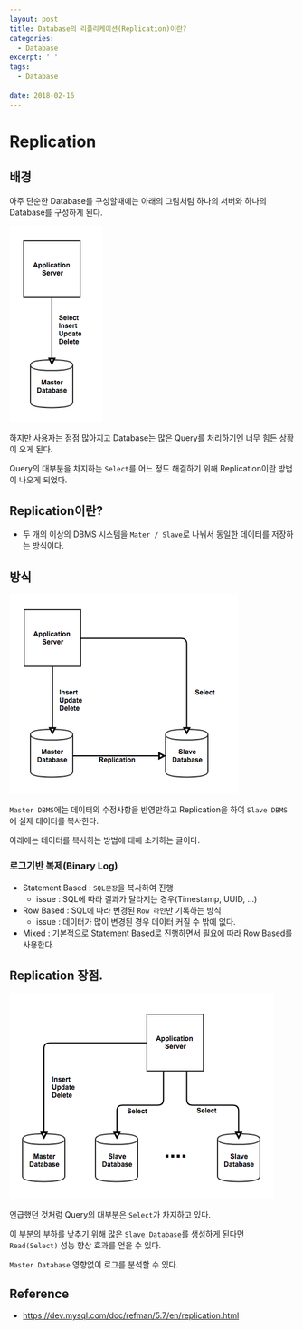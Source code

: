 ```yaml
---
layout: post
title: Database의 리플리케이션(Replication)이란?
categories:
  - Database
excerpt: ' '
tags:
  - Database

date: 2018-02-16
---
```


# Replication
## 배경
아주 단순한 Database를 구성할때에는 아래의 그림처럼 하나의 서버와 하나의 Database를 구성하게 된다.

![No Image](/assets/posts/20180216/1.png)

하지만 사용자는 점점 많아지고 Database는 많은 Query를 처리하기엔 너무 힘든 상황이 오게 된다.

Query의 대부분을 차지하는 `Select`를 어느 정도 해결하기 위해 Replication이란 방법이 나오게 되었다.

## Replication이란?
- 두 개의 이상의 DBMS 시스템을 `Mater / Slave`로 나눠서 동일한 데이터를 저장하는 방식이다.

## 방식
![No Image](/assets/posts/20180216/2.png)

`Master DBMS`에는 데이터의 수정사항을 반영만하고 Replication을 하여 `Slave DBMS`에 실제 데이터를 복사한다.

아래에는 데이터를 복사하는 방법에 대해 소개하는 글이다.

### 로그기반 복제(Binary Log)
- Statement Based : `SQL문장`을 복사하여 진행
  - issue : SQL에 따라 결과가 달라지는 경우(Timestamp, UUID, ...)
- Row Based : SQL에 따라 변경된 `Row 라인`만 기록하는 방식
  - issue : 데이터가 많이 변경된 경우 데이터 커질 수 밖에 없다.
- Mixed : 기본적으로 Statement Based로 진행하면서 필요에 따라 Row Based를 사용한다.

## Replication 장점.
![No Image](/assets/posts/20180216/3.png)

언급했던 것처럼 Query의 대부분은 `Select`가 차지하고 있다.

이 부분의 부하를 낮추기 위해 많은 `Slave Database`를 생성하게 된다면 `Read(Select)` 성능 향상 효과를 얻을 수 있다.

`Master Database` 영향없이 로그를 분석할 수 있다.

## Reference
- <https://dev.mysql.com/doc/refman/5.7/en/replication.html>